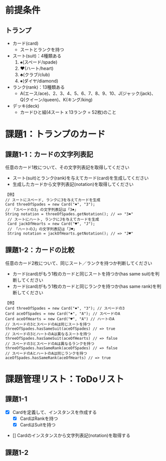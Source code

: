﻿# 前提条件

## トランプ

- カード(card)
	- スートとランクを持つ
- スート(suit)：4種類ある
	1. ♠(スペード/spade)
	1. ♥(ハート/heart)
	1. ♣(クラブ/club)
	1. ♦(ダイヤ/diamond)
- ランク(rank)：13種類ある
	- A(エース/ace)、2、3、4、5、6、7、8、9、10、J(ジャック/jack)、Q(クイーン/queen)、K(キング/king)
- デッキ(deck)
	- カードひと組(4スート x 13ランク = 52枚)のこと

# 課題1：トランプのカード

## 課題1-1：カードの文字列表記

任意のカード1枚について、その文字列表記を取得してください

- スート(suit)とランク(rank)を与えてカード(card)を生成してください
- 生成したカードから文字列表記(notation)を取得してください

```
【例】
// スートにスペード, ランクに3を与えてカードを生成
Card threeOfSpades = new Card("♠", "3");
// 「スペードの3」の文字列表記は「3♠」
String notation = threeOfSpades.getNotation(); // => "3♠"
 // スートにハート, ランクにJを与えてカードを生成
 Card jackOfHearts = new Card("♥", "J");
 // 「ハートのJ」の文字列表記は「J♥」
 String notation = jackOfHearts.getNotation(); // => "J♥"
```

## 課題1-2：カードの比較

任意のカード2枚について、同じスート／ランクを持つか判断してください

- カード(card)がもう1枚のカードと同じスートを持つか(has same suit)を判断してください
- カード(card)がもう1枚のカードと同じランクを持つか(has same rank)を判断してください

```
【例】
Card threeOfSpades = new Card("♠", "3"); // スペードの3
Card aceOfSpades = new Card("♠", "A"); // スペードのA
Card aceOfHearts = new Card("♥", "A") // ハートのA
// スペードの3とスペードのAは同じスートを持つ
threeOfSpades.hasSameSuit(aceOfSpades) // => true
// スペードの3とハートのAは異なるスートを持つ
threeOfSpades.hasSameSuit(aceOfHearts) // => false
// スペードの3とスペードのAは異なるランクを持つ
threeOfSpades.hasSameRank(aceOfSpades) // => false
// スペードのAとハートのAは同じランクを持つ
aceOfSpades.hasSameRank(aceOfHearts) // => true
```

# 課題管理リスト：ToDoリスト

## 課題1-1

- [x] Cardを定義して、インスタンスを作成する
	- [x] CardはRankを持つ
	- [x] CardはSuitを持つ
- [] Cardのインスタンスから文字列表記(notation)を取得する

## 課題1-2
